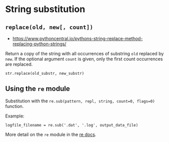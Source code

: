 # String substitution

## `replace(old, new[, count])`

- https://www.pythoncentral.io/pythons-string-replace-method-replacing-python-strings/

Return a copy of the string with all occurrences of substring `old` replaced by `new`. If the
optional argument `count` is given, only the first count occurrences are replaced.

~~~~
str.replace(old_substr, new_substr)
~~~~


## Using the `re` module

Substitution with the `re.sub(pattern, repl, string, count=0, flags=0)` function.


Example:

~~~~
logfile_filename = re.sub('.dat', '.log', output_data_file)
~~~~

More detail on the `re` module in the [re docs](./../../modules/re/re.md).

